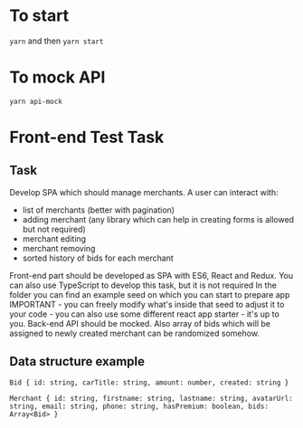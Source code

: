 # To start

`yarn` and then `yarn start`

# To mock API

`yarn api-mock`


# Front-end Test Task
## Task

Develop SPA which should manage merchants. A user can interact with:
 - list of merchants (better with pagination)
 - adding merchant (any library which can help in creating forms is allowed but not required)
 - merchant editing
 - merchant removing
 - sorted history of bids for each merchant

Front-end part should be developed as SPA with ES6, React and Redux.
You can also use TypeScript to develop this task, but it is not required
In the folder you can find an example seed on which you can start to prepare app
IMPORTANT - you can freely modify what's inside that seed to adjust it to your code - you can also use some different react app starter - it's up to you.
Back-end API should be mocked.
Also array of bids which will be assigned to newly created merchant can be randomized somehow.

## Data structure example
`Bid {
  id: string,
  carTitle: string,
  amount: number,
  created: string
}`

`Merchant {
  id: string,
  firstname: string,
  lastname: string,
  avatarUrl: string,
  email: string,
  phone: string,
  hasPremium: boolean,
  bids: Array<Bid>
}`
